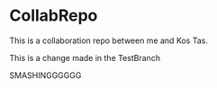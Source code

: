 # CollabRepo
This is a collaboration repo between me and Kos Tas.

This is a change made in the TestBranch

SMASHINGGGGGG
